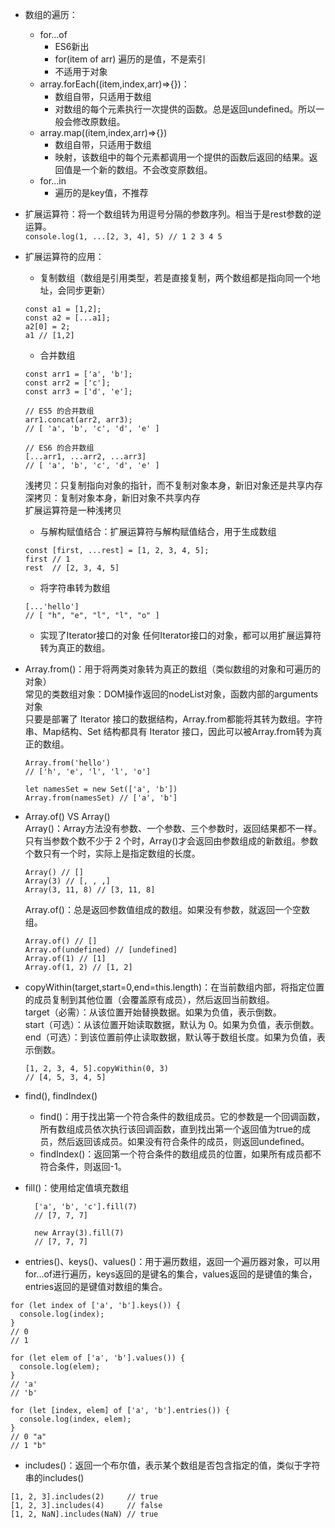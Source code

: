 - 数组的遍历：
  - for...of
    - ES6新出
    - for(item of arr) 遍历的是值，不是索引
    - 不适用于对象
  - array.forEach((item,index,arr)=>{})：
    - 数组自带，只适用于数组
    - 对数组的每个元素执行一次提供的函数。总是返回undefined。所以一般会修改原数组。
  - array.map((item,index,arr)=>{})
    - 数组自带，只适用于数组
    - 映射，该数组中的每个元素都调用一个提供的函数后返回的结果。返回值是一个新的数组。不会改变原数组。
  - for...in
    - 遍历的是key值，不推荐
- 扩展运算符：将一个数组转为用逗号分隔的参数序列。相当于是rest参数的逆运算。   
`console.log(1, ...[2, 3, 4], 5) // 1 2 3 4 5 `   
- 扩展运算符的应用：   
  - 复制数组（数组是引用类型，若是直接复制，两个数组都是指向同一个地址，会同步更新）   
  ```
  const a1 = [1,2];
  const a2 = [...a1]; 
  a2[0] = 2;
  a1 // [1,2]
  ```
  - 合并数组   
  ```
  const arr1 = ['a', 'b'];
  const arr2 = ['c'];
  const arr3 = ['d', 'e'];

  // ES5 的合并数组
  arr1.concat(arr2, arr3);
  // [ 'a', 'b', 'c', 'd', 'e' ]

  // ES6 的合并数组
  [...arr1, ...arr2, ...arr3]
  // [ 'a', 'b', 'c', 'd', 'e' ]
  ```

  浅拷贝：只复制指向对象的指针，而不复制对象本身，新旧对象还是共享内存   
  深拷贝：复制对象本身，新旧对象不共享内存   
  扩展运算符是一种浅拷贝      
  - 与解构赋值结合：扩展运算符与解构赋值结合，用于生成数组   
  ```
  const [first, ...rest] = [1, 2, 3, 4, 5];
  first // 1
  rest  // [2, 3, 4, 5]
  ```
  - 将字符串转为数组   
  ```
  [...'hello']
  // [ "h", "e", "l", "l", "o" ]
  ```
  - 实现了Iterator接口的对象
  任何Iterator接口的对象，都可以用扩展运算符转为真正的数组。

- Array.from()：用于将两类对象转为真正的数组（类似数组的对象和可遍历的对象）  
  常见的类数组对象：DOM操作返回的nodeList对象，函数内部的arguments对象   
  只要是部署了 Iterator 接口的数据结构，Array.from都能将其转为数组。字符串、Map结构、Set 结构都具有 Iterator 接口，因此可以被Array.from转为真正的数组。   
  ```
  Array.from('hello')
  // ['h', 'e', 'l', 'l', 'o']

  let namesSet = new Set(['a', 'b'])
  Array.from(namesSet) // ['a', 'b']
  ```
- Array.of() VS Array()    
    Array()：Array方法没有参数、一个参数、三个参数时，返回结果都不一样。只有当参数个数不少于 2 个时，Array()才会返回由参数组成的新数组。参数个数只有一个时，实际上是指定数组的长度。
    ```
    Array() // []
    Array(3) // [, , ,]
    Array(3, 11, 8) // [3, 11, 8]
    ```
    Array.of()：总是返回参数值组成的数组。如果没有参数，就返回一个空数组。
    ```
    Array.of() // []
    Array.of(undefined) // [undefined]
    Array.of(1) // [1]
    Array.of(1, 2) // [1, 2]
    ```
- copyWithin(target,start=0,end=this.length)：在当前数组内部，将指定位置的成员复制到其他位置（会覆盖原有成员），然后返回当前数组。   
  target（必需）：从该位置开始替换数据。如果为负值，表示倒数。   
  start（可选）：从该位置开始读取数据，默认为 0。如果为负值，表示倒数。   
  end（可选）：到该位置前停止读取数据，默认等于数组长度。如果为负值，表示倒数。   
  ```
  [1, 2, 3, 4, 5].copyWithin(0, 3)
  // [4, 5, 3, 4, 5]
  ```
- find(), findIndex()
    - find()：用于找出第一个符合条件的数组成员。它的参数是一个回调函数，所有数组成员依次执行该回调函数，直到找出第一个返回值为true的成员，然后返回该成员。如果没有符合条件的成员，则返回undefined。   
    - findIndex()：返回第一个符合条件的数组成员的位置，如果所有成员都不符合条件，则返回-1。
- fill()：使用给定值填充数组   
  ```
    ['a', 'b', 'c'].fill(7)
    // [7, 7, 7]

    new Array(3).fill(7)
    // [7, 7, 7]
  ```
- entries()、keys()、values()：用于遍历数组，返回一个遍历器对象，可以用for...of进行遍历，keys返回的是键名的集合，values返回的是键值的集合，entries返回的是键值对数组的集合。
```
for (let index of ['a', 'b'].keys()) {
  console.log(index);
}
// 0
// 1

for (let elem of ['a', 'b'].values()) {
  console.log(elem);
}
// 'a'
// 'b'

for (let [index, elem] of ['a', 'b'].entries()) {
  console.log(index, elem);
}
// 0 "a"
// 1 "b"
```
- includes()：返回一个布尔值，表示某个数组是否包含指定的值，类似于字符串的includes()
```
[1, 2, 3].includes(2)     // true
[1, 2, 3].includes(4)     // false
[1, 2, NaN].includes(NaN) // true
```

  
